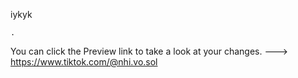 iykyk
	


    


	

			

				
				
			

	

	.
You can click the Preview link to take a look at your changes.
---> https://www.tiktok.com/@nhi.vo.sol

